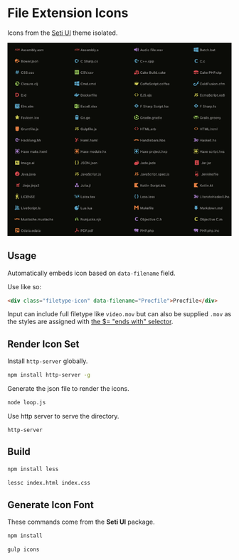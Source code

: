 # File Extension Icons

Icons from the [Seti UI](https://github.com/jesseweed/seti-ui) theme isolated.

![](/assets/icons.png)

## Usage

Automatically embeds icon based on ```data-filename``` field. 

Use like so:

```html
<div class="filetype-icon" data-filename="Procfile">Procfile</div>
```

Input can include full filetype like `video.mov` but can also be supplied `.mov` as the styles are assigned with [the $= "ends with" selector](https://www.w3schools.com/cssref/sel_attr_end.asp).

## Render Icon Set

Install `http-server` globally.

```sh
npm install http-server -g
```

Generate the json file to render the icons.

```sh
node loop.js
```

Use http server to serve the directory.

```
http-server
```

## Build

```sh
npm install less
```

```sh
lessc index.html index.css
```

## Generate Icon Font

These commands come from the **Seti UI** package.

```sh
npm install
```

```sh
gulp icons
```